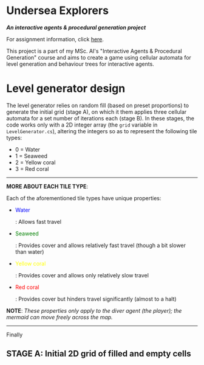 # Undersea Explorers
**_An interactive agents & procedural generation project_**

For assignment information, click [here](https://github.com/pranigopu/interactiveAgents-proceduralGeneration/tree/8ef6661915856fa68851a981ee38afe837007ef1/project).

This project is a part of my MSc. AI's "Interactive Agents &amp; Procedural Generation" course and aims to create a game using cellular automata for level generation and behaviour trees for interactive agents.

# Level generator design
The level generator relies on random fill (based on preset proportions) to generate the initial grid (stage A), on which it them applies three cellular automata for a set number of iterations each (stage B). In these stages, the code works only with a 2D integer array (the `grid` variable in `LevelGenerator.cs`), altering the integers so as to represent the following tile types:

- 0 = Water
- 1 = Seaweed
- 2 = Yellow coral
- 3 = Red coral

---

**MORE ABOUT EACH TILE TYPE**:

Each of the aforementioned tile types have unique properties:

- <p style="color:blue">Water</p>: Allows fast travel
- <p style="color:green">Seaweed</p>: Provides cover and allows relatively fast travel (though a bit slower than water)
- <p style="color:yellow">Yellow coral</p>: Provides cover and allows only relatively slow travel
- <p style="color:red">Red coral</p>: Provides cover but hinders travel significantly (almost to a halt)

**NOTE**: _These properties only apply to the diver agent (the player); the mermaid can move freely across the map._

---

Finally 

## STAGE A: Initial 2D grid of filled and empty cells
